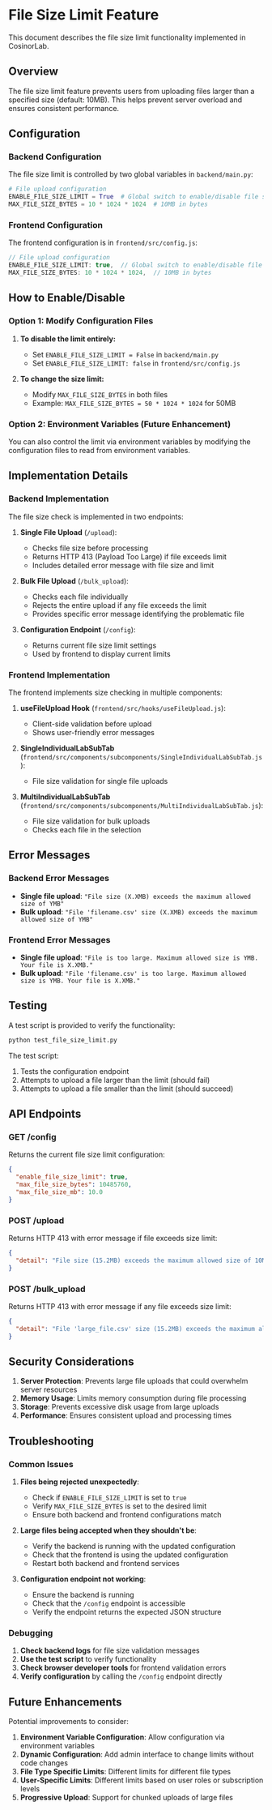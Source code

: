 # File Size Limit Feature

This document describes the file size limit functionality implemented in CosinorLab.

## Overview

The file size limit feature prevents users from uploading files larger than a specified size (default: 10MB). This helps prevent server overload and ensures consistent performance.

## Configuration

### Backend Configuration

The file size limit is controlled by two global variables in `backend/main.py`:

```python
# File upload configuration
ENABLE_FILE_SIZE_LIMIT = True  # Global switch to enable/disable file size limit
MAX_FILE_SIZE_BYTES = 10 * 1024 * 1024  # 10MB in bytes
```

### Frontend Configuration

The frontend configuration is in `frontend/src/config.js`:

```javascript
// File upload configuration
ENABLE_FILE_SIZE_LIMIT: true,  // Global switch to enable/disable file size limit
MAX_FILE_SIZE_BYTES: 10 * 1024 * 1024,  // 10MB in bytes
```

## How to Enable/Disable

### Option 1: Modify Configuration Files

1. **To disable the limit entirely:**
   - Set `ENABLE_FILE_SIZE_LIMIT = False` in `backend/main.py`
   - Set `ENABLE_FILE_SIZE_LIMIT: false` in `frontend/src/config.js`

2. **To change the size limit:**
   - Modify `MAX_FILE_SIZE_BYTES` in both files
   - Example: `MAX_FILE_SIZE_BYTES = 50 * 1024 * 1024` for 50MB

### Option 2: Environment Variables (Future Enhancement)

You can also control the limit via environment variables by modifying the configuration files to read from environment variables.

## Implementation Details

### Backend Implementation

The file size check is implemented in two endpoints:

1. **Single File Upload** (`/upload`):
   - Checks file size before processing
   - Returns HTTP 413 (Payload Too Large) if file exceeds limit
   - Includes detailed error message with file size and limit

2. **Bulk File Upload** (`/bulk_upload`):
   - Checks each file individually
   - Rejects the entire upload if any file exceeds the limit
   - Provides specific error message identifying the problematic file

3. **Configuration Endpoint** (`/config`):
   - Returns current file size limit settings
   - Used by frontend to display current limits

### Frontend Implementation

The frontend implements size checking in multiple components:

1. **useFileUpload Hook** (`frontend/src/hooks/useFileUpload.js`):
   - Client-side validation before upload
   - Shows user-friendly error messages

2. **SingleIndividualLabSubTab** (`frontend/src/components/subcomponents/SingleIndividualLabSubTab.js`):
   - File size validation for single file uploads

3. **MultiIndividualLabSubTab** (`frontend/src/components/subcomponents/MultiIndividualLabSubTab.js`):
   - File size validation for bulk uploads
   - Checks each file in the selection

## Error Messages

### Backend Error Messages

- **Single file upload**: `"File size (X.XMB) exceeds the maximum allowed size of YMB"`
- **Bulk upload**: `"File 'filename.csv' size (X.XMB) exceeds the maximum allowed size of YMB"`

### Frontend Error Messages

- **Single file upload**: `"File is too large. Maximum allowed size is YMB. Your file is X.XMB."`
- **Bulk upload**: `"File 'filename.csv' is too large. Maximum allowed size is YMB. Your file is X.XMB."`

## Testing

A test script is provided to verify the functionality:

```bash
python test_file_size_limit.py
```

The test script:
1. Tests the configuration endpoint
2. Attempts to upload a file larger than the limit (should fail)
3. Attempts to upload a file smaller than the limit (should succeed)

## API Endpoints

### GET /config

Returns the current file size limit configuration:

```json
{
  "enable_file_size_limit": true,
  "max_file_size_bytes": 10485760,
  "max_file_size_mb": 10.0
}
```

### POST /upload

Returns HTTP 413 with error message if file exceeds size limit:

```json
{
  "detail": "File size (15.2MB) exceeds the maximum allowed size of 10MB"
}
```

### POST /bulk_upload

Returns HTTP 413 with error message if any file exceeds size limit:

```json
{
  "detail": "File 'large_file.csv' size (15.2MB) exceeds the maximum allowed size of 10MB"
}
```

## Security Considerations

1. **Server Protection**: Prevents large file uploads that could overwhelm server resources
2. **Memory Usage**: Limits memory consumption during file processing
3. **Storage**: Prevents excessive disk usage from large uploads
4. **Performance**: Ensures consistent upload and processing times

## Troubleshooting

### Common Issues

1. **Files being rejected unexpectedly**:
   - Check if `ENABLE_FILE_SIZE_LIMIT` is set to `true`
   - Verify `MAX_FILE_SIZE_BYTES` is set to the desired limit
   - Ensure both backend and frontend configurations match

2. **Large files being accepted when they shouldn't be**:
   - Verify the backend is running with the updated configuration
   - Check that the frontend is using the updated configuration
   - Restart both backend and frontend services

3. **Configuration endpoint not working**:
   - Ensure the backend is running
   - Check that the `/config` endpoint is accessible
   - Verify the endpoint returns the expected JSON structure

### Debugging

1. **Check backend logs** for file size validation messages
2. **Use the test script** to verify functionality
3. **Check browser developer tools** for frontend validation errors
4. **Verify configuration** by calling the `/config` endpoint directly

## Future Enhancements

Potential improvements to consider:

1. **Environment Variable Configuration**: Allow configuration via environment variables
2. **Dynamic Configuration**: Add admin interface to change limits without code changes
3. **File Type Specific Limits**: Different limits for different file types
4. **User-Specific Limits**: Different limits based on user roles or subscription levels
5. **Progressive Upload**: Support for chunked uploads of large files 